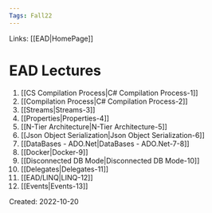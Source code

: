 ```yaml
---
Tags: Fall22
---
```

Links: [[EAD|HomePage]]
# EAD Lectures
1. [[CS Compilation Process|C# Compilation Process-1]]
2. [[Compilation Process|C# Compilation Process-2]]
3. [[Streams|Streams-3]]
4. [[Properties|Properties-4]]
5. [[N-Tier Architecture|N-Tier Architecture-5]]
6. [[Json Object Serialization|Json Object Serialization-6]]
7. [[DataBases - ADO.Net|DataBases - ADO.Net-7-8]]
8. [[Docker|Docker-9]]
9. [[Disconnected DB Mode|Disconnected DB Mode-10]]
10. [[Delegates|Delegates-11]]
11. [[EAD/LINQ|LINQ-12]]
12. [[Events|Events-13]] 

Created: 2022-10-20